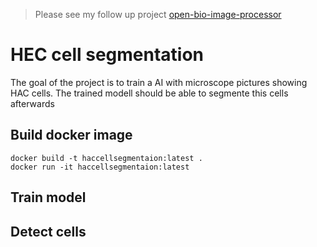 > Please see my follow up project [open-bio-image-processor](https://github.com/joda01/open-bio-image-processor)


# HEC cell segmentation

The goal of the project is to train a AI with microscope pictures showing HAC cells.
The trained modell should be able to segmente this cells afterwards

## Build docker image
```
docker build -t haccellsegmentaion:latest . 
docker run -it haccellsegmentaion:latest

```

## Train model


## Detect cells
